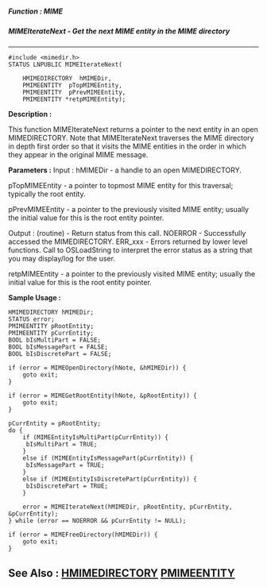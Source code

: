 ##### Function : MIME
##### MIMEIterateNext - Get the next MIME entity in the MIME directory
---
```
#include <mimedir.h>
STATUS LNPUBLIC MIMEIterateNext(

	HMIMEDIRECTORY  hMIMEDir,
	PMIMEENTITY  pTopMIMEEntity,
	PMIMEENTITY  pPrevMIMEEntity,
	PMIMEENTITY *retpMIMEEntity);
```
**Description :**

This function MIMEIterateNext returns a pointer to the next entity in an open 
MIMEDIRECTORY.  Note that MIMEIterateNext traverses the MIME directory in depth 
first order so that it visits the MIME entities in the order in which they 
appear in the original MIME message.


**Parameters :**
Input :
hMIMEDir  -  a handle to an open MIMEDIRECTORY.

pTopMIMEEntity  -  a pointer to topmost MIME entity for this traversal; typically the root entity.

pPrevMIMEEntity  -  a pointer to the previously visited MIME entity; usually the initial value for this is the root entity pointer.

Output :
(routine)  -  Return status from this call.
	NOERROR - Successfully accessed the MIMEDIRECTORY.
	ERR_xxx - Errors returned by lower level functions.  Call to OSLoadString to interpret the error status as a string that you may display/log for the user.



retpMIMEEntity  -  a pointer to the previously visited MIME entity; usually the initial value for this is the root entity pointer.


**Sample Usage :**
```
HMIMEDIRECTORY hMIMEDir;
STATUS error;
PMIMEENTITY pRootEntity;
PMIMEENTITY pCurrEntity;
BOOL bIsMultiPart = FALSE;
BOOL bIsMessagePart = FALSE;
BOOL bIsDiscretePart = FALSE;

if (error = MIMEOpenDirectory(hNote, &hMIMEDir)) {
	goto exit;
}

if (error = MIMEGetRootEntity(hNote, &pRootEntity)) {
	goto exit;
}

pCurrEntity = pRootEntity;
do {
	if (MIMEEntityIsMultiPart(pCurrEntity)) {
	 bIsMultiPart = TRUE;
	}
	else if (MIMEEntityIsMessagePart(pCurrEntity)) {
	 bIsMessagePart = TRUE;
	}
	else if (MIMEEntityIsDiscretePart(pCurrEntity)) {
	 bIsDiscretePart = TRUE;
	}

	error = MIMEIterateNext(hMIMEDir, pRootEntity, pCurrEntity, 
&pCurrEntity);
} while (error == NOERROR && pCurrEntity != NULL);

if (error = MIMEFreeDirectory(hMIMEDir)) {
	goto exit;
}

```
**See Also :**
[HMIMEDIRECTORY](/domino-c-api-docs/reference/Data/HMIMEDIRECTORY)
[PMIMEENTITY](/domino-c-api-docs/reference/Data/PMIMEENTITY)
---
